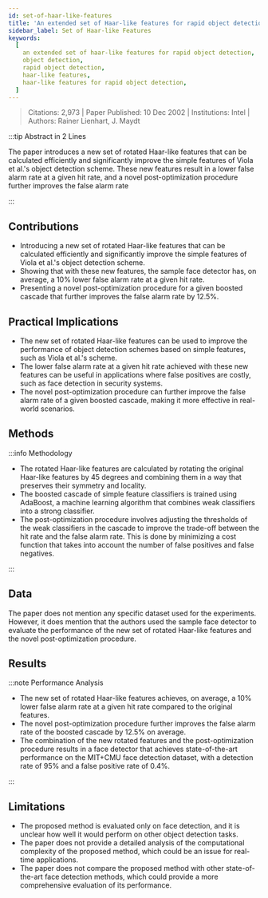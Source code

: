 ```yaml
---
id: set-of-haar-like-features
title: 'An extended set of Haar-like features for rapid object detection'
sidebar_label: Set of Haar-like Features
keywords:
  [
    an extended set of haar-like features for rapid object detection,
    object detection,
    rapid object detection,
    haar-like features,
    haar-like features for rapid object detection,
  ]
---
```


> Citations: 2,973 | Paper Published: 10 Dec 2002 | Institutions: Intel | Authors: Rainer Lienhart, J. Maydt

<!-- Prettier doesn't change this -->
:::tip Abstract in 2 Lines

The paper introduces a new set of rotated Haar-like features that can be calculated efficiently and significantly improve the simple features of Viola et al.'s object detection scheme. These new features result in a lower false alarm rate at a given hit rate, and a novel post-optimization procedure further improves the false alarm rate

:::


## Contributions 

- Introducing a new set of rotated Haar-like features that can be calculated efficiently and significantly improve the simple features of Viola et al.'s object detection scheme.
- Showing that with these new features, the sample face detector has, on average, a 10% lower false alarm rate at a given hit rate.
- Presenting a novel post-optimization procedure for a given boosted cascade that further improves the false alarm rate by 12.5%.

## Practical Implications

- The new set of rotated Haar-like features can be used to improve the performance of object detection schemes based on simple features, such as Viola et al.'s scheme.
- The lower false alarm rate at a given hit rate achieved with these new features can be useful in applications where false positives are costly, such as face detection in security systems.
- The novel post-optimization procedure can further improve the false alarm rate of a given boosted cascade, making it more effective in real-world scenarios.


## Methods
<!-- Prettier doesn't change this -->
:::info Methodology

- The rotated Haar-like features are calculated by rotating the original Haar-like features by 45 degrees and combining them in a way that preserves their symmetry and locality.
- The boosted cascade of simple feature classifiers is trained using AdaBoost, a machine learning algorithm that combines weak classifiers into a strong classifier.
- The post-optimization procedure involves adjusting the thresholds of the weak classifiers in the cascade to improve the trade-off between the hit rate and the false alarm rate. This is done by minimizing a cost function that takes into account the number of false positives and false negatives.

:::

## Data
The paper does not mention any specific dataset used for the experiments. However, it does mention that the authors used the sample face detector to evaluate the performance of the new set of rotated Haar-like features and the novel post-optimization procedure.

## Results
<!-- Prettier doesn't change this -->
:::note Performance Analysis

- The new set of rotated Haar-like features achieves, on average, a 10% lower false alarm rate at a given hit rate compared to the original features.
- The novel post-optimization procedure further improves the false alarm rate of the boosted cascade by 12.5% on average.
- The combination of the new rotated features and the post-optimization procedure results in a face detector that achieves state-of-the-art performance on the MIT+CMU face detection dataset, with a detection rate of 95% and a false positive rate of 0.4%.

:::


## Limitations

- The proposed method is evaluated only on face detection, and it is unclear how well it would perform on other object detection tasks.
- The paper does not provide a detailed analysis of the computational complexity of the proposed method, which could be an issue for real-time applications.
- The paper does not compare the proposed method with other state-of-the-art face detection methods, which could provide a more comprehensive evaluation of its performance.



